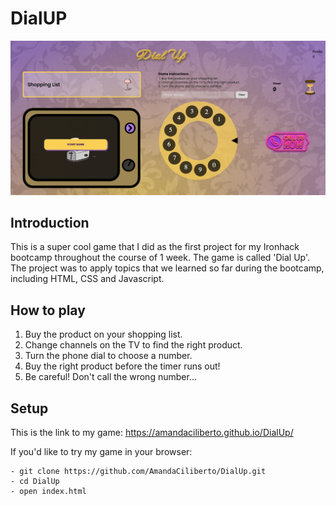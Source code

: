 # DialUP
![game screenshot](dialUp_img.png)

## Introduction

This is a super cool game that I did as the first project for my Ironhack bootcamp throughout the course of 1 week. The game is called 'Dial Up'. The project was to apply topics that we learned so far during the bootcamp, including HTML, CSS and Javascript.

## How to play
1. Buy the product on your shopping list.
2. Change channels on the TV to find the right product.
3. Turn the phone dial to choose a number.
4. Buy the right product before the timer runs out!
5. Be careful! Don't call the wrong number...

## Setup
This is the link to my game: https://amandaciliberto.github.io/DialUp/

If you'd like to try my game in your browser:
```
- git clone https://github.com/AmandaCiliberto/DialUp.git
- cd DialUp
- open index.html
```


